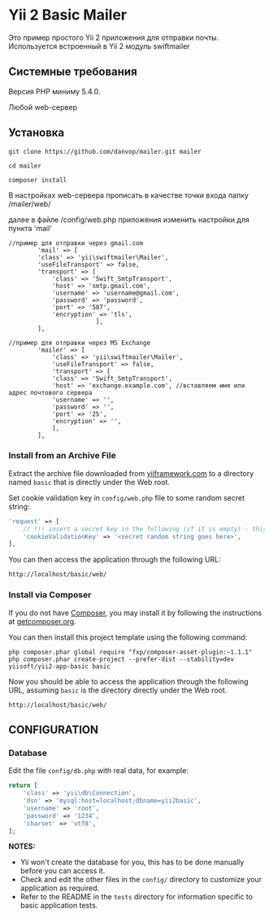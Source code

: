 Yii 2 Basic Mailer
============================

Это пример простого Yii 2 приложения для отправки почты.
Используется встроенный в Yii 2 модуль swiftmailer

Системные требования
------------

Версия PHP миниму 5.4.0.

Любой web-сервер

Установка
------------

~~~ 
git clone https://github.com/danvop/mailer.git mailer

cd mailer

composer install
~~~

В настройках web-сервера прописать в качестве точки входа папку /mailer/web/

далее в файле /config/web.php приложения изменить настройки для пункта 'mail'
~~~
//пример для отправки через gmail.com
        'mail' => [
        'class' => 'yii\swiftmailer\Mailer',
        'useFileTransport' => false,
        'transport' => [
            'class' => 'Swift_SmtpTransport',
            'host' => 'smtp.gmail.com',
            'username' => 'username@gmail.com',
            'password' => 'password',
            'port' => '587',
            'encryption' => 'tls',
                        ],
        ],
~~~

~~~
//пример для отправки через MS Exchange
        'mailer' => [
            'class' => 'yii\swiftmailer\Mailer',
            'useFileTransport' => false,
            'transport' => [
            'class' => 'Swift_SmtpTransport',
            'host' => 'exchange.example.com', //вставляем имя или адрес почтового сервера
            'username' => '', 
            'password' => '',
            'port' => '25',
            'encryption' => '',
            ],
        ],
~~~

### Install from an Archive File

Extract the archive file downloaded from [yiiframework.com](http://www.yiiframework.com/download/) to
a directory named `basic` that is directly under the Web root.

Set cookie validation key in `config/web.php` file to some random secret string:

```php
'request' => [
    // !!! insert a secret key in the following (if it is empty) - this is required by cookie validation
    'cookieValidationKey' => '<secret random string goes here>',
],
```

You can then access the application through the following URL:

~~~
http://localhost/basic/web/
~~~


### Install via Composer

If you do not have [Composer](http://getcomposer.org/), you may install it by following the instructions
at [getcomposer.org](http://getcomposer.org/doc/00-intro.md#installation-nix).

You can then install this project template using the following command:

~~~
php composer.phar global require "fxp/composer-asset-plugin:~1.1.1"
php composer.phar create-project --prefer-dist --stability=dev yiisoft/yii2-app-basic basic
~~~

Now you should be able to access the application through the following URL, assuming `basic` is the directory
directly under the Web root.

~~~
http://localhost/basic/web/
~~~


CONFIGURATION
-------------

### Database

Edit the file `config/db.php` with real data, for example:

```php
return [
    'class' => 'yii\db\Connection',
    'dsn' => 'mysql:host=localhost;dbname=yii2basic',
    'username' => 'root',
    'password' => '1234',
    'charset' => 'utf8',
];
```

**NOTES:**
- Yii won't create the database for you, this has to be done manually before you can access it.
- Check and edit the other files in the `config/` directory to customize your application as required.
- Refer to the README in the `tests` directory for information specific to basic application tests.
